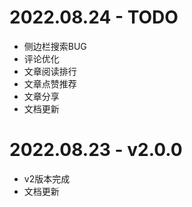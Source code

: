 # 2022.08.24 - TODO
* 侧边栏搜索BUG
* 评论优化
* 文章阅读排行
* 文章点赞推荐
* 文章分享
* 文档更新

# 2022.08.23 - v2.0.0
* v2版本完成
* 文档更新
